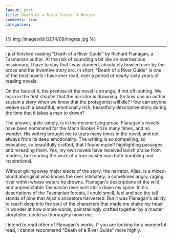 ```yaml
---
layout: post
title: Death of a River Guide: A Review
comments: true
categories:
---
```


{% img /images/bli/2014/09/imgres.jpg %}

---

I just finished reading "Death of a River Guide" by Richard Flanagan, a Tasmanian author. At the risk of sounding a bit like an overzealous missionary, I have to stay that I was stunned, absolutely bowled over by the prose and the inventive story arc. In short, "Death of a River Guide" is one of the best novels I have ever read, over a period of nearly sixty years of reading novels. 

<!--more-->

On the face of it, the premise of the novel is strange, if not off-putting. We learn in the first chapter that the narrator is drowning. So how can an author sustain a story when we know that the protagonist will die? How can anyone weave such a beautiful, emotionally rich, beautifully descriptive story during the time that it takes a man to drown? 

The answer, quite simply, is in the mesmerizing prose. Flanagan's novels have been nominated for the Mann Booker Prize many times, and no wonder. His writing brought me to tears many times in the novel, and not always from its deep emotionality. The writing is so compelling, so evocative, so beautifully crafted, that I found myself highlighting passages and rereading them. Yes, my own novels have received lavish praise from readers, but reading the work of a true master was both humbling and inspirational. 

Without giving away major elects of the story, the narrator, Aljaz, is a mixed-blood aboriginal who knows the river intimately, a sometimes angry, raging river within whose waters he drowns. Flanagan's descriptions of the wild and unpredictable Tasmanian river sent chills down my spine. In his descriptions of the Tasmanian forests, I could smell, feel and see the tall stands of pine that Aljaz's ancestors harvested. But it was Flanagan's ability to reach deep into the soul of the characters that made me shake my head in wonder at how simple words, painstakingly crafted together by a master storyteller, could so thoroughly move me. 

I intend to read other of Flanagan's works. If you are looking for a wonderful read, I cannot recommend "Death of a River Guide" more highly. 